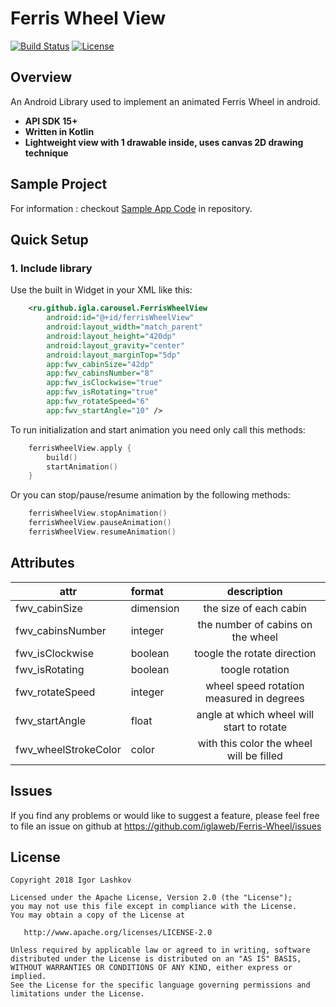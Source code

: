 # Ferris Wheel View

[![Build Status][build-status-svg]][build-status-link]
[![License](https://img.shields.io/badge/license-Apache%202-4EB1BA.svg?style=flat-square)](https://www.apache.org/licenses/LICENSE-2.0.html)


## Overview

An Android Library used to implement an animated Ferris Wheel in android.

- **API SDK 15+**
- **Written in Kotlin**
- **Lightweight view with 1 drawable inside, uses canvas 2D drawing technique**


## Sample Project

For information : checkout [Sample App Code](https://github.com/iglaweb/Ferris-Wheel/tree/master/sample/) in repository.


## Quick Setup

### 1. Include library


Use the built in Widget in your XML like this:

```xml
    <ru.github.igla.carousel.FerrisWheelView
        android:id="@+id/ferrisWheelView"
        android:layout_width="match_parent"
        android:layout_height="420dp"
        android:layout_gravity="center"
        android:layout_marginTop="5dp"
        app:fwv_cabinSize="42dp"
        app:fwv_cabinsNumber="8"
        app:fwv_isClockwise="true"
        app:fwv_isRotating="true"
        app:fwv_rotateSpeed="6"
        app:fwv_startAngle="10" />
```


To run initialization and start animation you need only call this methods:

``` kotlin
    ferrisWheelView.apply {
        build()
        startAnimation()
    }
```

Or you can stop/pause/resume animation by the following methods:
``` kotlin
    ferrisWheelView.stopAnimation()
    ferrisWheelView.pauseAnimation()
    ferrisWheelView.resumeAnimation()
```


## Attributes
|attr|format|description|
|---|:---|:---:|
|fwv_cabinSize|dimension|the size of each cabin|
|fwv_cabinsNumber|integer|the number of cabins on the wheel|
|fwv_isClockwise|boolean|toogle the rotate direction|
|fwv_isRotating|boolean|toogle rotation|
|fwv_rotateSpeed|integer|wheel speed rotation measured in degrees|
|fwv_startAngle|float|angle at which wheel will start to rotate|
|fwv_wheelStrokeColor|color|with this color the wheel will be filled|


Issues
------

If you find any problems or would like to suggest a feature, please
feel free to file an issue on github at
https://github.com/iglaweb/Ferris-Wheel/issues

## License

    Copyright 2018 Igor Lashkov

    Licensed under the Apache License, Version 2.0 (the "License");
    you may not use this file except in compliance with the License.
    You may obtain a copy of the License at

       http://www.apache.org/licenses/LICENSE-2.0

    Unless required by applicable law or agreed to in writing, software
    distributed under the License is distributed on an "AS IS" BASIS,
    WITHOUT WARRANTIES OR CONDITIONS OF ANY KIND, either express or implied.
    See the License for the specific language governing permissions and
    limitations under the License.

 [build-status-svg]: https://travis-ci.org/iglaweb/Ferris-Wheel.svg?branch=master
 [build-status-link]: https://travis-ci.org/iglaweb/Ferris-Wheel
 [license-svg]: https://img.shields.io/badge/license-APACHE-lightgrey.svg
 [license-link]: https://github.com/iglaweb/Ferris-Wheel/blob/master/LICENSE